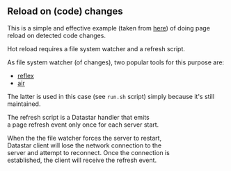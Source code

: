 ## Reload on (code) changes

This is a simple and effective example (taken from [here](https://github.com/starfederation/datastar/blob/main/sdk/go/examples/hotreload/main.go)) of doing page reload on detected code changes.

Hot reload requires a file system watcher and a refresh script.

As file system watcher (of changes), two popular tools for this purpose are:

-   [reflex](https://github.com/cespare/reflex)
-   [air](https://github.com/air-verse/air)

The latter is used in this case (see `run.sh` script) simply because it's still maintained.

The refresh script is a Datastar handler that emits<br/>
a page refresh event only once for each server start.

When the the file watcher forces the server to restart,<br/>
Datastar client will lose the network connection to the<br/>
server and attempt to reconnect. Once the connection is<br/>
established, the client will receive the refresh event.
